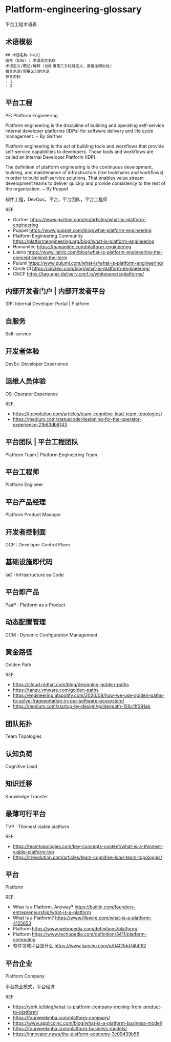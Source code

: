 # Platform-engineering-glossary
平台工程术语表

## 术语模板
````
## 术语名称（中文）
缩写（如有）: 术语英文名称
术语定义/概述/解释 (如引用第三方权威定义，直接注明出处)
相关术语/需要区分的术语
参考资料
- 1
- 2
````

<!-- START doctoc generated TOC please keep comment here to allow auto update -->
<!-- DON'T EDIT THIS SECTION, INSTEAD RE-RUN doctoc TO UPDATE -->


<!-- END doctoc generated TOC please keep comment here to allow auto update -->

## 平台工程
PE: Platform Engineering

Platform engineering is the discipline of building and operating self-service internal developer platforms (IDPs) for software delivery and life cycle management.
~ By Gartner

Platform engineering is the act of building tools and workflows that provide self-service capabilities to developers. Those tools and workflows are called an Internal Developer Platform (IDP).

The definition of platform engineering is the continuous development, building, and maintenance of infrastructure (like toolchains and workflows) in order to build self-service solutions. That enables value stream development teams to deliver quickly and provide consistency to the rest of the organization.
~ By Puppet 

软件工程，DevOps，平台，平台团队，平台工程师 

REF. 
- Gartner https://www.gartner.com/en/articles/what-is-platform-engineering
- Puppet https://www.puppet.com/blog/what-platform-engineering 
- Platform Engineering Community https://platformengineering.org/blog/what-is-platform-engineering 
- Humanitec https://humanitec.com/platform-engineering 
- Liatrio https://www.liatrio.com/blog/what-is-platform-engineering-the-concept-behind-the-term
- Pulumi https://www.pulumi.com/what-is/what-is-platform-engineering/
- Circle CI https://circleci.com/blog/what-is-platform-engineering/
- CNCF https://tag-app-delivery.cncf.io/whitepapers/platforms/


## 内部开发者门户 | 内部开发者平台
IDP: Internal Developer Portal | Platform

## 自服务
Self-service 

## 开发者体验 
DevEx: Developer Experience 

## 运维人员体验
OS: Operator Experience

REF.
- https://itrevolution.com/articles/team-cognitive-load-team-topologies/ 
- https://medium.com/statuscode/designing-for-the-operator-experience-21b63db8143 


## 平台团队 | 平台工程团队
Platform Team | Platform Engineering Team

## 平台工程师
Platform Engineer

## 平台产品经理
Platform Product Manager 

## 开发者控制面
DCP : Developer Control Plane 


## 基础设施即代码
IaC : Infrastructure as Code 


## 平台即产品
PaaP : Platform as a Product 


## 动态配置管理
DCM : Dynamic Configuration Management 

## 黄金路径 
Golden Path 

REF.
- https://cloud.redhat.com/blog/designing-golden-paths
- https://tanzu.vmware.com/golden-paths
- https://engineering.atspotify.com/2020/08/how-we-use-golden-paths-to-solve-fragmentation-in-our-software-ecosystem/
- https://medium.com/startup-by-design/goldenpath-156c1ff291ab


## 团队拓扑 
Team Topologies  


## 认知负荷 
Cognitive Load 


## 知识迁移 
Knowledge Transfer 


## 最薄可行平台
TVP : Thinnest viable platform 

REF.
- https://teamtopologies.com/key-concepts-content/what-is-a-thinnest-viable-platform-tvp 
- https://itrevolution.com/articles/team-cognitive-load-team-topologies/ 

## 平台
Platform

REF.
- What Is a Platform, Anyway? https://builtin.com/founders-entrepreneurship/what-is-a-platform
- What Is a Platform? https://www.lifewire.com/what-is-a-platform-4155653
- Platform https://www.webopedia.com/definitions/platform/
- Platform https://www.techopedia.com/definition/3411/platform-computing
- 软件领域平台是什么 https://www.jianshu.com/p/0403dd74b092 

## 平台企业
Platform Company 

平台商业模式，平台经济

REF.
- https://york.ie/blog/what-is-platform-company-moving-from-product-to-platform/
- https://fourweekmba.com/platform-company/ 
- https://www.applicoinc.com/blog/what-is-a-platform-business-model/ 
- https://fourweekmba.com/platform-business-models/ 
- https://innovator.news/the-platform-economy-3c09439b56 


